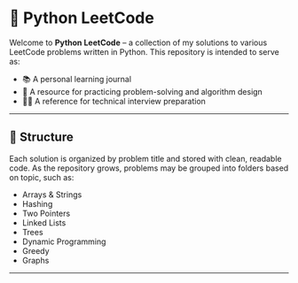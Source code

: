 # 🐍 Python LeetCode

Welcome to **Python LeetCode** – a collection of my solutions to various LeetCode problems written in Python. This repository is intended to serve as:

- 📚 A personal learning journal
- 🧠 A resource for practicing problem-solving and algorithm design
- 👨‍💻 A reference for technical interview preparation

---

## 📂 Structure

Each solution is organized by problem title and stored with clean, readable code. As the repository grows, problems may be grouped into folders based on topic, such as:

- Arrays & Strings
- Hashing
- Two Pointers
- Linked Lists
- Trees
- Dynamic Programming
- Greedy
- Graphs

---
